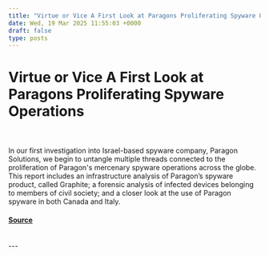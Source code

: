 ```yaml
---
title: "Virtue or Vice A First Look at Paragons Proliferating Spyware Operations"
date: Wed, 19 Mar 2025 11:55:03 +0000
draft: false
type: posts
---
```

# Virtue or Vice A First Look at Paragons Proliferating Spyware Operations

<br/>

<br/>
In our first investigation into Israel-based spyware company, Paragon Solutions, we begin to untangle multiple threads connected to the proliferation of Paragon's mercenary spyware operations across the globe. This report includes an infrastructure analysis of Paragon’s spyware product, called Graphite; a forensic analysis of infected devices belonging to members of civil society; and a closer look at the use of Paragon spyware in both Canada and Italy.

#### [Source](https://citizenlab.ca/2025/03/a-first-look-at-paragons-proliferating-spyware-operations/)

<br/>
---
